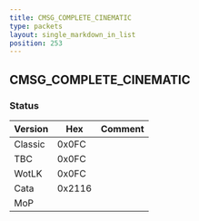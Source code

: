 ```yaml
---
title: CMSG_COMPLETE_CINEMATIC
type: packets
layout: single_markdown_in_list
position: 253
---
```


## CMSG_COMPLETE_CINEMATIC

### Status

Version    | Hex        | Comment
---------- | ---------- | ---------- 
Classic    | 0x0FC      |
TBC        | 0x0FC      |
WotLK      | 0x0FC      |
Cata       | 0x2116     |
MoP        |            |